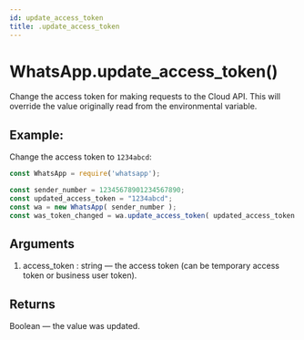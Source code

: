 ```yaml
---
id: update_access_token
title: .update_access_token
---
```


# WhatsApp.update_access_token()
Change the access token for making requests to the Cloud API. This will override the value originally read from the environmental variable.

## Example:
Change the access token to `1234abcd`:
```js
const WhatsApp = require('whatsapp');

const sender_number = 12345678901234567890;
const updated_access_token = "1234abcd";
const wa = new WhatsApp( sender_number );
const was_token_changed = wa.update_access_token( updated_access_token );
```

## Arguments
1. access_token : string — the access token (can be temporary access token or business user token).

## Returns
Boolean — the value was updated.
